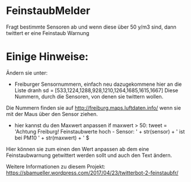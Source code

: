# FeinstaubMelder
Fragt bestimmte Sensoren ab und wenn diese über 50 y/m3 sind, dann twittert er eine Feinstaub Warnung

# Einige Hinweise:

Ändern sie unter:
* Freiburger Sensornummern, einfach neu dazugekommene hier an die Liste dranh
sd = [533,1224,1288,928,1210,1264,1685,1615,1667]
Diese Nummern, durch die Sensoren, von denen sie twittern wollen.

Die Nummern finden sie auf http://freiburg.maps.luftdaten.info/ wenn sie mit der Maus über den Sensor ziehen.

* hier kannst du den Maxwert anpassen
if maxwert > 50:
    tweet = 'Achtung Freiburg! Feinstaubwerte hoch - Sensor: ' + str(sensor) + ' ist bei PM10 ' + str(maxwert) + '  $
    
 Hier können sie zum einen den Wert anpassen ab dem eine Feinstaubwarnung getwittert werden sollt und auch den Text ändern.
 
Weitere Informationen zu diesem Projekt: https://sbamueller.wordpress.com/2017/04/23/twitterbot-2-feinstaubfr/
